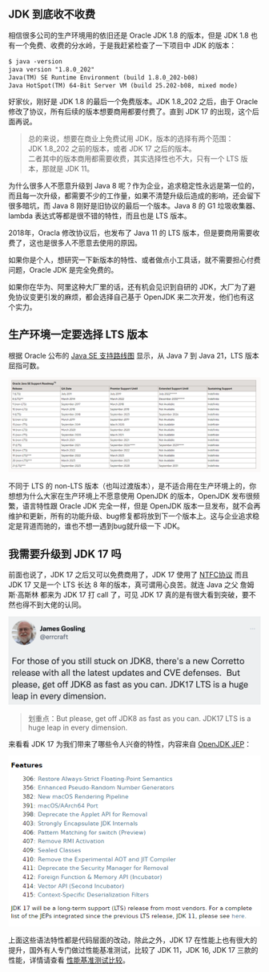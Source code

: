 ## JDK 到底收不收费
相信很多公司的生产环境用的依旧还是 Oracle JDK 1.8 的版本，但是 JDK 1.8 也有一个免费、收费的分水岭，于是我赶紧检查了一下项目中 JDK 的版本：
```shell
$ java -version
java version "1.8.0_202"
Java(TM) SE Runtime Environment (build 1.8.0_202-b08)
Java HotSpot(TM) 64-Bit Server VM (build 25.202-b08, mixed mode)
```

好家伙，刚好是 JDK 1.8 的最后一个免费版本。JDK 1.8_202 之后，由于 Oracle 修改了协议，所有后续的版本想要商用都要付费了。直到 JDK 17 的出现，这个后面再说。
> 总的来说，想要在商业上免费试用 JDK，版本的选择有两个范围：  
> JDK 1.8_202 之前的版本，或者 JDK 17 之后的版本。  
> 二者其中的版本商用都需要收费，其实选择性也不大，只有一个 LTS 版本，那就是 JDK 11。

为什么很多人不愿意升级到 Java 8 呢？作为企业，追求稳定性永远是第一位的，而且每一次升级，都需要不少的工作量，如果不清楚升级后造成的影响，还会留下很多暗坑，而 Java 8 刚好是旧协议的最后一个版本。Java 8 的 G1 垃圾收集器、lambda 表达式等都是很不错的特性，而且也是 LTS 版本。

2018年，Oracla 修改协议后，也发布了 Java 11 的 LTS 版本，但是要商用需要收费了，这也是很多人不愿意去使用的原因。

如果你是个人，想研究一下新版本的特性、或者做点小工具话，就不需要担心付费问题，Oracle JDK 是完全免费的。

如果你在华为、阿里这种大厂里的话，还有机会见识到自研的 JDK，大厂为了避免协议变更引发的麻烦，都会选择自己基于 OpenJDK 来二次开发，他们也有这个实力。

## 生产环境一定要选择 LTS 版本
根据 Oracle 公布的 [Java SE 支持路线图](https://www.oracle.com/java/technologies/java-se-support-roadmap.html) 显示，从 Java 7 到 Java 21，LTS 版本屈指可数。

![JDK roadmap](./image/jdk-roadmap.png)

不同于 LTS 的 non-LTS 版本（也叫过渡版本），是不适合用在生产环境上的，你想想为什么大家在生产环境上不愿意使用 OpenJDK 的版本，OpenJDK 发布很频繁，语言特性跟 Oracle JDK 完全一样，但是 OpenJDK 版本一旦发布，就不会再维护和更新，所有的功能升级、bug修复都将放到下一个版本上。这与企业追求稳定是背道而驰的，谁也不想一遇到bug就升级一下 JDK。

## 我需要升级到 JDK 17 吗
前面也说了，JDK 17 之后又可以免费商用了，JDK 17 使用了 [NTFC协议](https://blogs.oracle.com/java/post/free-java-license) 而且 JDK 17 又是一个 LTS 长达 8 年的版本，真可谓用心良苦。就连 Java 之父 詹姆斯·高斯林 都来为 JDK 17 打 call 了，可见 JDK 17 真的是有很大看到突破，要不然也得不到大佬的认同。

![jsames gosling jdk17](./image/james-gosling-jdk17.jpg)

> 划重点：But please, get off JDK8 as fast as you can. JDK17 LTS is a huge leap in every dimension.

来看看 JDK 17 为我们带来了哪些令人兴奋的特性，内容来自 [OpenJDK JEP](https://openjdk.org/projects/jdk/17/)：

<div align="center">
    <img src="./image/jdk17-jep.jpg" />
</div>

上面这些语法特性都是代码层面的改动，除此之外，JDK 17 在性能上也有很大的提升，国外有人专门做过性能基准测试，比较了 JDK 11，JDK 16, JDK 17 三款的性能，详情请查看 [性能基准测试比较](https://www.optaplanner.org/blog/2021/09/15/HowMuchFasterIsJava17.html?spm=a2c6h.12873639.article-detail.6.584e6ad8Cab0Zk)。